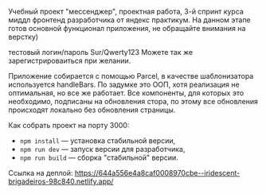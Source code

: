 
Учебный проект "мессенджер", проектная работа, 3-й спринт курса миддл фронтенд разработчика от яндекс практикум. На данном этапе готов основной функционал приложения, не обращайте внимания на верстку)

тестовый логин/пароль Sur/Qwerty123
Можете так же зарегистрироваиться при желании.

Приложение собирается с помощью Parcel, в качестве шаблонизатора используется handleBars. 
По задумке это ООП, хотя реализация не оптимальная, но все же работает.
Все компоненты, для которых это необходимо, подписаны на обновления стора, по этому все обновления происходят локально без обновления страницы.

Как собрать проект на порту 3000:
- `npm install` — установка стабильной версии,
- `npm run dev` — запуск версии для разработчика,
- `npm run build` — сборка "стабильной" версии.


Ссылка на деплой: https://644a556e4a8caf0008970cbe--iridescent-brigadeiros-98c840.netlify.app/

